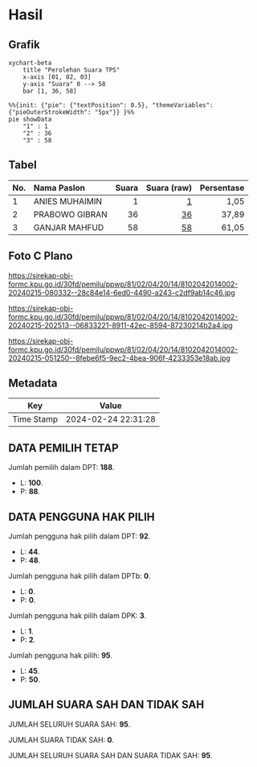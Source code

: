 # Hasil

## Grafik

```mermaid
xychart-beta
    title "Perolehan Suara TPS"
    x-axis [01, 02, 03]
    y-axis "Suara" 0 --> 58
    bar [1, 36, 58]
```

```mermaid
%%{init: {"pie": {"textPosition": 0.5}, "themeVariables": {"pieOuterStrokeWidth": "5px"}} }%%
pie showData
    "1" : 1
    "2" : 36
    "3" : 58
```

## Tabel

| No. | Nama Paslon    | Suara | Suara (raw) | Persentase |
|:--- |:-------------- | -----:| -----------:| ----------:|
| 1   | ANIES MUHAIMIN | 1     | [1][p-1]    | 1,05       |
| 2   | PRABOWO GIBRAN | 36    | [36][p-2]   | 37,89      |
| 3   | GANJAR MAHFUD  | 58    | [58][p-3]   | 61,05      |


[p-1]: https://github.com/gigit-pemilu/pemilu-2024-81-maluku/blob/main/pilpres/hitung-suara/sub/81-maluku/sub/02-maluku-tenggara/sub/04-kei-besar-selatan/sub/2014-tutrean/sub/002-tps/sub/paslon-1.txt
[p-2]: https://github.com/gigit-pemilu/pemilu-2024-81-maluku/blob/main/pilpres/hitung-suara/sub/81-maluku/sub/02-maluku-tenggara/sub/04-kei-besar-selatan/sub/2014-tutrean/sub/002-tps/sub/paslon-2.txt
[p-3]: https://github.com/gigit-pemilu/pemilu-2024-81-maluku/blob/main/pilpres/hitung-suara/sub/81-maluku/sub/02-maluku-tenggara/sub/04-kei-besar-selatan/sub/2014-tutrean/sub/002-tps/sub/paslon-3.txt

## Foto C Plano

https://sirekap-obj-formc.kpu.go.id/30fd/pemilu/ppwp/81/02/04/20/14/8102042014002-20240215-080332--28c84e14-6ed0-4490-a243-c2df9ab14c46.jpg

https://sirekap-obj-formc.kpu.go.id/30fd/pemilu/ppwp/81/02/04/20/14/8102042014002-20240215-202513--06833221-8911-42ec-8594-87230214b2a4.jpg

https://sirekap-obj-formc.kpu.go.id/30fd/pemilu/ppwp/81/02/04/20/14/8102042014002-20240215-051250--8febe6f5-9ec2-4bea-906f-4233353e18ab.jpg


## Metadata

| Key        | Value               |
| ---------- | ------------------- |
| Time Stamp | 2024-02-24 22:31:28 |


## DATA PEMILIH TETAP

Jumlah pemilih dalam DPT: **188**.
 * L: **100**.
 * P: **88**.

## DATA PENGGUNA HAK PILIH

Jumlah pengguna hak pilih dalam DPT: **92**.
 * L: **44**.
 * P: **48**.

Jumlah pengguna hak pilih dalam DPTb: **0**.
 * L: **0**.
 * P: **0**.

Jumlah pengguna hak pilih dalam DPK: **3**.
 * L: **1**.
 * P: **2**.

Jumlah pengguna hak pilih: **95**.
 * L: **45**.
 * P: **50**.

## JUMLAH SUARA SAH DAN TIDAK SAH

JUMLAH SELURUH SUARA SAH: **95**.

JUMLAH SUARA TIDAK SAH: **0**.

JUMLAH SELURUH SUARA SAH DAN SUARA TIDAK SAH: **95**.


